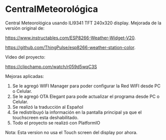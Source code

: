 # CentralMeteorológica
Central Meteorológica usando ILI9341 TFT 240x320 display. Mejorada de la versión original de:

https://www.instructables.com/ESP8266-Weather-Widget-V20.




https://github.com/ThingPulse/esp8266-weather-station-color.


Video del proyecto:

https://clipchamp.com/watch/r059d5wqC3S




Mejoras aplicadas:
1) Se le agregó WIFI Manager para poder configurar la Red WIFI desde PC o Celular.
2) Se le agregó OTA Elegant para pode actualizar el programa desde PC o Celular.
3) Se realizó la traducción al Español
4) Se redistribuyó la información en la pantalla principal ya que el touchscreen esta deshabilitado.
5) Todo el proyecto se realizó con PlatformIO


Nota: Esta version no usa el Touch screen del display por ahora.
